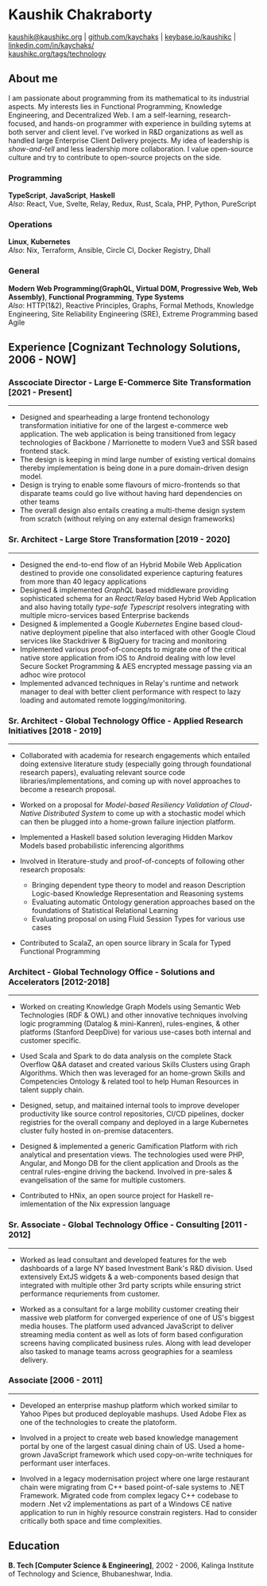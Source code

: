 # Kaushik Chakraborty

[kaushik@kaushikc.org](mailto:kaushik@kaushikc.org) |
[github.com/kaychaks](github.com/kaychaks) |
[keybase.io/kaushikc](keybase.io/kaushikc) | [linkedin.com/in/kaychaks/](https://www.linkedin.com/in/kaychaks/)
<br />[kaushikc.org/tags/technology](kaushikc.org/tags/technology)

## About me

I am passionate about programming from its mathematical to its industrial
aspects. My interests lies in Functional Programming, Knowledge Engineering, and
Decentralized Web. I am a self-learning, research-focused, and hands-on
programmer with experience in building sytems at both
server and client level. I've worked in R&D organizations as well as
handled large Enterprise Client Delivery projects. My
idea of leadership is _show-and-tell_ and less leadership more collaboration. I
value open-source culture and try to contribute to open-source projects on the side.

### Programming

**TypeScript**, **JavaScript**, **Haskell**<br />
_Also_: React, Vue, Svelte, Relay, Redux, Rust, Scala, PHP, Python, PureScript

### Operations

**Linux**, **Kubernetes**<br />
_Also_: Nix, Terraform, Ansible, Circle CI, Docker Registry, Dhall

### General

**Modern Web Programming(GraphQL, Virtual DOM, Progressive Web, Web Assembly)**,
**Functional Programming**, **Type Systems**<br />
_Also_: HTTP(1&2), Reactive Principles, Graphs, Formal Methods, Knowledge
Engineering, Site Reliability Engineering (SRE), Extreme Programming based Agile

## Experience [Cognizant Technology Solutions, 2006 - NOW]

### Asscociate Director - Large E-Commerce Site Transformation [2021 - Present]

---

- Designed and spearheading a large frontend techonology transformation initiative for one of the largest e-commerce web application. The web application is being transitioned from legacy technologies of Backbone / Marrionette to modern Vue3 and SSR based frontend stack.
- The design is keeping in mind large number of existing vertical domains thereby implementation is being done in a pure domain-driven design model.
- Design is trying to enable some flavours of micro-frontends so that disparate teams could go live without having hard dependencies on other teams
- The overall design also entails creating a multi-theme design system from scratch (without relying on any external design frameworks) 

### Sr. Architect - Large Store Transformation [2019 - 2020]

---

- Designed the end-to-end flow of an Hybrid Mobile Web Application destined to
  provide one consolidated experience capturing features from more than 40
  legacy applications
- Designed & implemented _GraphQL_ based middleware providing sophisticated schema
  for an _React/Relay_ based Hybrid Web Application and also having totally
  _type-safe Typescript_ resolvers integrating with multiple
  micro-services based Enterprise backends
- Designed & implemented a Google _Kubernetes_ Engine based cloud-native
  deployment pipeline that also interfaced with other Google Cloud services like
  Stackdriver & BigQuery for tracing and monitoring
- Implemented various proof-of-concepts to migrate one of the critical native
  store application from iOS to Android dealing with low level Secure Socket
  Programming & AES encrypted message passing via an adhoc wire protocol
- Implemented advanced techniques in Relay's runtime and network manager to deal
  with better client performance with respect to lazy loading and automated
  remote logging/monitoring.

### Sr. Architect - Global Technology Office - Applied Research Initiatives [2018 - 2019]

---

- Collaborated with academia for research engagements which entailed doing extensive literature study
  (especially going through foundational research papers), evaluating relevant source code
  libraries/implementations, and coming up with novel approaches to become a
  research proposal.
- Worked on a proposal for _Model-based Resiliency Validation of Cloud-Native
  Distributed System_ to come up with a stochastic model which can then be plugged
  into a home-grown failure injection platform.
- Implemented a Haskell based solution leveraging Hidden Markov Models based probabilistic inferencing
  algorithms
- Involved in literature-study and proof-of-concepts of following other research
  proposals:

  - Bringing dependent type theory to model and reason Description Logic-based Knowledge
    Representation and Reasoning systems
  - Evaluating automatic Ontology generation approaches based on the foundations of Statistical
    Relational Learning
  - Evaluating proposal on using Fluid Session Types for various use cases

- Contributed to ScalaZ, an open source library in Scala for Typed Functional Programming

### Architect - Global Technology Office - Solutions and Accelerators [2012-2018]

---

- Worked on creating Knowledge Graph Models using Semantic Web Technologies (RDF
  & OWL) and
  other innovative techniques involving logic programming (Datalog &
  mini-Kanren), rules-engines, & other platforms (Stanford DeepDive) for various use-cases both internal
  and customer specific.
- Used Scala and Spark to do data analysis on the complete Stack Overflow Q&A
  dataset and created various Skills Clusters using Graph Algorithms. Which then was leveraged for an
  home-grown Skills and Competencies Ontology & related tool to help Human
  Resources in talent supply chain.
- Designed, setup, and maitained internal tools to improve developer
  productivity like source
  control repositories, CI/CD pipelines, docker registries for the overall company and deployed in a large
  Kubernetes cluster fully hosted in on-premise datacenters.
- Designed & implemented a generic Gamification Platform with rich analytical
  and presentation views. The technologies used were PHP, Angular, and Mongo DB
  for the client application and Drools as the central rules-engine driving the
  backend. Involved in pre-sales & evangelisation of the same for multiple
  customers.

- Contributed to HNix, an open source project for Haskell re-imlementation of
  the Nix expression language

### Sr. Associate - Global Technology Office - Consulting [2011 - 2012]

---

- Worked as lead consultant and developed features for the web dashboards of a
  large NY based Investment Bank's R&D division. Used extensively ExtJS widgets
  & a web-components based design that integrated with multiple other 3rd party
  scripts while ensuring strict performance requriements from customer.

- Worked as a consultant for a large mobility customer creating their massive
  web platform for converged experience of one of US's biggest media houses. The
  platform used advanced JavaScript to deliver streaming media content as well as lots of
  form based configuration screens having complicated business rules. Along with
  lead developer also tasked to manage teams across geographies for a seamless delivery.
  
### Associate [2006 - 2011]

---

- Developed an enterprise mashup platform which worked similar to Yahoo Pipes
  but produced deployable mashups. Used Adobe Flex as one of the technologies to
  create the platoform.
  
- Involved in a project to create web based knowledge management portal by one
  of the largest casual dining chain of US. Used a home-grown JavaScript framework which
  used copy-on-write techniques for performant user interfaces.

- Involved in a legacy modernisation project where one large restaurant chain
  were migrating from C++ based point-of-sale systems to .NET Framework.
  Migrated code from complex legacy C++ codebase to modern .Net v2
  implementations as part of a Windows CE native application to run in highly
  resource constrain registers. Had to consider critically both space and time complexities.

## Education

**B. Tech [Computer Science & Engineering]**, 2002 - 2006, Kalinga Institute of Technology
and Science, Bhubaneshwar, India.
